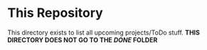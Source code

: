 # This Repository
This directory exists to list all upcoming projects/ToDo stuff.
**THIS DIRECTORY DOES NOT GO TO THE *DONE* FOLDER**
